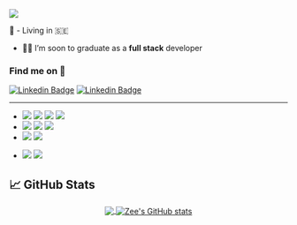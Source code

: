 
<!-- <img src="https://capsule-render.vercel.app/api?type=waving&color=gradient&customColorList=19,0,100)&height=200&section=header&text=Hi there, I'm Zee!&fontSize=90&animation=twinkling&fontColor=273c5c" />  -->
<img src="https://capsule-render-espz24qae-kyechan99.vercel.app/api?type=waving&color=gradient&customColorList=31&text=Hi there, It's Zee here&height=200&animation=twinkling&fontColor=273c5c"/>


<!-- ### <img src="https://media.giphy.com/media/LP0fmgr4euu5cT2yWr/giphy.gif" width="50px"> there, I'm Zee! -->
<!-- ### Hi there it's Zee here 👋 -->

:round_pushpin: - Living in :sweden:
- :man_student: I’m soon to graduate as a **full stack** developer


<!--
**Mo-Xiyad/Mo-Xiyad** is a ✨ _special_ ✨ repository because its `README.md` (this file) appears on your GitHub profile.

Here are some ideas to get you started:

- 🔭 I’m currently working on ...
- 🌱 I’m currently learning ...
- 👯 I’m looking to collaborate on ...
- 🤔 I’m looking for help with ...
- 💬 Ask me about ...
- 📫 How to reach me: ...
- 😄 Pronouns: ...
- ⚡ Fun fact: ...
-->

### Find me on :crystal_ball:

[![Linkedin Badge](https://img.shields.io/badge/LinkedIn-0077B5?style=for-the-badge&logo=linkedin&logoColor=white)](https://www.linkedin.com/in/zee-xiyad/) 
[![Linkedin Badge](https://img.shields.io/badge/dev.to-0A0A0A?style=for-the-badge&logo=dev.to&logoColor=white)](https://dev.to/zee92)

---
- <image src="https://img.shields.io/badge/HTML5-E34F26?style=for-the-badge&logo=html5&logoColor=white" />
  <image src="https://img.shields.io/badge/CSS3-1572B6?style=for-the-badge&logo=css3&logoColor=white" />

   <image src="https://img.shields.io/badge/JavaScript-F7DF1E?style=for-the-badge&logo=javascript&logoColor=black" />

  <image src="https://img.shields.io/badge/Python-3776AB?style=for-the-badge&logo=python&logoColor=white" />
  
- <image src="https://img.shields.io/badge/React-20232A?style=for-the-badge&logo=react&logoColor=61DAFB" />
  <image src="https://img.shields.io/badge/Django-092E20?style=for-the-badge&logo=django&logoColor=white" />
  <image src="https://img.shields.io/badge/Node.js-43853D?style=for-the-badge&logo=node.js&logoColor=white" />
  
- <image src="https://img.shields.io/badge/Bootstrap-563D7C?style=for-the-badge&logo=bootstrap&logoColor=white" />
  <image src="https://img.shields.io/badge/React_Router-CA4245?style=for-the-badge&logo=react-router&logoColor=white" />
<!--   <image src="https://img.shields.io/badge/Sequelize-52B0E7?style=for-the-badge&logo=sequelize&logoColor=white" /> -->
<!--   <image src="https://img.shields.io/badge/Redux-764ABC?style=for-the-badge&logo=redux&logoColor=white" /> -->

- <image src="https://img.shields.io/badge/git-F05032?style=for-the-badge&logo=git&logoColor=white" />
  <image src="https://img.shields.io/badge/npm-CB3837?style=for-the-badge&logo=npm&logoColor=white" />


## &#x1f4c8; GitHub Stats
<div align="center" color="red">
<a href="https://github.com/Mo-Xiyad">
  <img align="center" src="https://github-readme-stats.vercel.app/api/top-langs/?username=mo-xiyad&langs_count=5&theme=tokyonight"/>
</a>
<a href="https://github.com/Mo-Xiyad">
  <img align="center" src="https://github-readme-stats.vercel.app/api?username=mo-xiyad&show_icons=true&theme=tokyonight" alt="Zee's GitHub stats"/>
</a>
</div>

